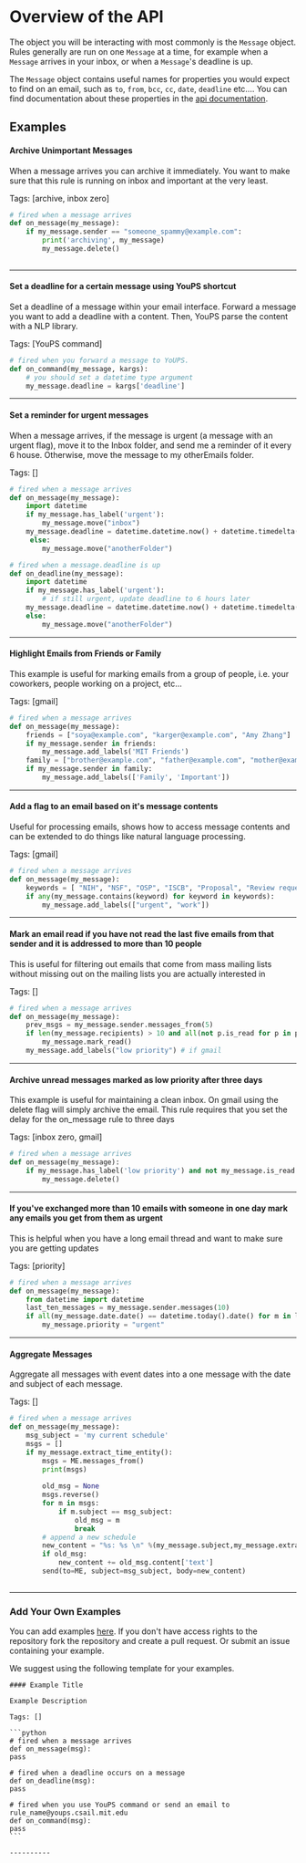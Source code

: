 # Overview of the API

The object you will be interacting with most commonly is the `Message` object. Rules generally are run on one `Message` at a time, for example when a `Message` arrives in your inbox, or when a `Message`'s deadline is up. 

The `Message` object contains useful names for properties you would expect to find on an email, such as `to`, `from`, `bcc`, `cc`, `date`, `deadline` etc.... You can find documentation about these properties in the [api documentation](/docs). 

<!-- TODO we need to make it possible to set custom methods such as deadline using our API. -->

<!-- TODO might be useful to express flags as a custom list so people can use append pop etc... -->

<!-- TODO: what happened to the on flag changed -->

## Examples

#### Archive Unimportant Messages

When a  message arrives you can archive it immediately. You want to make sure that this rule is running on inbox and important at the very least.

Tags: [archive, inbox zero]

```python
# fired when a message arrives
def on_message(my_message):
    if my_message.sender == "someone_spammy@example.com":
        print('archiving', my_message)
        my_message.delete()
								
```

----------

#### Set a deadline for a certain message using YouPS shortcut

Set a deadline of a message within your email interface. Forward a message you want to add a deadline with a content. Then, YouPS parse the content with a NLP library. 

Tags: [YouPS command]


```python
# fired when you forward a message to YoUPS. 
def on_command(my_message, kargs):
    # you should set a datetime type argument
    my_message.deadline = kargs['deadline']
```
----------

#### Set a reminder for urgent messages

When a message arrives, if the message is urgent (a message with an urgent flag), move it to the Inbox folder, and send me a reminder of it every 6 house. Otherwise, move the message to my otherEmails folder.

Tags: []

```python
# fired when a message arrives
def on_message(my_message):
    import datetime
    if my_message.has_label('urgent'):
    	my_message.move("inbox")
	my_message.deadline = datetime.datetime.now() + datetime.timedelta(hours=6)
     else:
     	my_message.move("anotherFolder")

# fired when a message.deadline is up
def on_deadline(my_message):
    import datetime
    if my_message.has_label('urgent'):
    	# if still urgent, update deadline to 6 hours later
	my_message.deadline = datetime.datetime.now() + datetime.timedelta(hours=6)        
    else:
    	my_message.move("anotherFolder")								
```

----------

#### Highlight Emails from Friends or Family

This example is useful for marking emails from a group of people, i.e. your coworkers, people working on a project, etc...

Tags: [gmail]

```python
# fired when a message arrives
def on_message(my_message):
    friends = ["soya@example.com", "karger@example.com", "Amy Zhang"]
    if my_message.sender in friends:
        my_message.add_labels('MIT Friends')
    family = ["brother@example.com", "father@example.com", "mother@example.com"]
    if my_message.sender in family:
        my_message.add_labels(['Family', 'Important'])
```

----------

<!-- TODO: why does return_only_text in message.content also return the HTML?? -->

#### Add a flag to an email based on it's message contents

Useful for processing emails, shows how to access message contents and can be extended to do things like natural language processing.

Tags: [gmail]


```python
# fired when a message arrives
def on_message(my_message):
    keywords = [ "NIH", "NSF", "OSP", "ISCB", "Proposal", "Review requests", "AAAS", "IEEE"]
    if any(my_message.contains(keyword) for keyword in keywords):
        my_message.add_labels(["urgent", "work"])
```

----------

#### Mark an email read if you have not read the last five emails from that sender and it is addressed to more than 10 people

This is useful for filtering out emails that come from mass mailing lists without missing out on the mailing lists you are actually interested in

Tags: []


```python
# fired when a message arrives
def on_message(my_message):
    prev_msgs = my_message.sender.messages_from(5)
    if len(my_message.recipients) > 10 and all(not p.is_read for p in prev_msgs):
        my_message.mark_read()
	my_message.add_labels("low priority") # if gmail
```

----------

#### Archive unread messages marked as low priority after three days

This example is useful for maintaining a clean inbox. On gmail using the delete flag will simply archive the email. This rule requires that you set the delay for the on_message rule to three days

Tags: [inbox zero, gmail]


```python
# fired when a message arrives
def on_message(my_message):
    if my_message.has_label('low priority') and not my_message.is_read:
        my_message.delete()
```

----------

#### If you've exchanged more than 10 emails with someone in one day mark any emails you get from them as urgent

This is helpful when you have a long email thread and want to make sure you are getting updates

Tags: [priority]


```python
# fired when a message arrives
def on_message(my_message):
    from datetime import datetime
    last_ten_messages = my_message.sender.messages(10)
    if all(my_message.date.date() == datetime.today().date() for m in last_ten_messages):
        my_message.priority = "urgent"
```

----------

#### Aggregate Messages

Aggregate all messages with event dates into a one message with the date and subject of each message.

Tags: []

```python
# fired when a message arrives
def on_message(my_message):
    msg_subject = 'my current schedule'
    msgs = []
    if my_message.extract_time_entity():
       	msgs = ME.messages_from()
        print(msgs)
        
    	old_msg = None
    	msgs.reverse()
    	for m in msgs:
     		if m.subject == msg_subject:
           		old_msg = m
           		break
        # append a new schedule
    	new_content = "%s: %s \n" %(my_message.subject,my_message.extract_time_entity()[0]['start']) 	
        if old_msg:
            new_content += old_msg.content['text']
    	send(to=ME, subject=msg_subject, body=new_content)
							
```
----------


### Add Your Own Examples

You can add examples [here](https://github.com/soyapark/murmur/edit/master/docs/examples.md). If you don't have access rights to the repository fork the repository and create a pull request. Or submit an issue containing your example.

We suggest using the following template for your examples.


    #### Example Title
    
    Example Description
    
    Tags: []
    
    ```python
    # fired when a message arrives
    def on_message(msg):
    pass
    
    # fired when a deadline occurs on a message
    def on_deadline(msg):
    pass
    
    # fired when you use YouPS command or send an email to rule_name@youps.csail.mit.edu
    def on_command(msg):
    pass
    ```
    
    ----------
